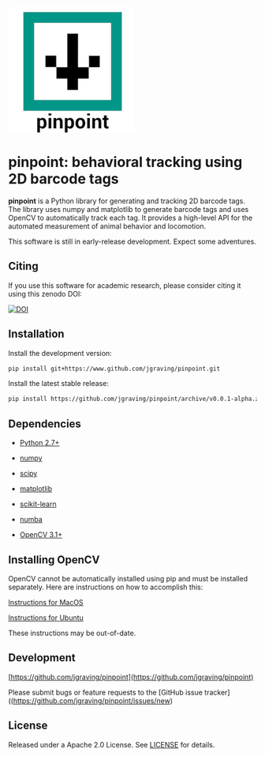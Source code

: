 ![alt text][logo]

[logo]: logo-small.png

**pinpoint**: behavioral tracking using 2D barcode tags
=======================================

**pinpoint** is a Python library for generating and tracking 2D barcode tags. 
The library uses numpy and matplotlib to generate barcode tags and uses OpenCV to automatically track each tag. 
It provides a high-level API for the automated measurement of animal behavior and locomotion.

This software is still in early-release development. Expect some adventures. 

Citing
----------
If you use this software for academic research, please consider citing it using this zenodo DOI: 

[![DOI](https://zenodo.org/badge/89222910.svg)](https://zenodo.org/badge/latestdoi/89222910)


Installation
------------

Install the development version:
```bash
pip install git+https://www.github.com/jgraving/pinpoint.git
```
Install the latest stable release:
```bash
pip install https://github.com/jgraving/pinpoint/archive/v0.0.1-alpha.zip
```
Dependencies
------------

- [Python 2.7+](http://www.python.org)

- [numpy](http://www.numpy.org/)

- [scipy](http://www.scipy.org/)

- [matplotlib](http://matplotlib.org/)

- [scikit-learn](http://scikit-learn.org/stable/)

- [numba](http://numba.pydata.org/)

- [OpenCV 3.1+](http://opencv.org/)

Installing OpenCV
------------

OpenCV cannot be automatically installed using pip and must be installed separately. Here are instructions on how to accomplish this: 

[Instructions for MacOS](https://www.pyimagesearch.com/2016/12/19/install-opencv-3-on-macos-with-homebrew-the-easy-way/)

[Instructions for Ubuntu](https://www.pyimagesearch.com/2016/10/24/ubuntu-16-04-how-to-install-opencv/)

These instructions may be out-of-date.

Development
-------------
[https://github.com/jgraving/pinpoint](https://github.com/jgraving/pinpoint)

Please submit bugs or feature requests to the [GitHub issue tracker]((https://github.com/jgraving/pinpoint/issues/new)

License
------------

Released under a Apache 2.0 License. See [LICENSE](https://github.com/jgraving/pinpoint/blob/master/LICENSE) for details.



